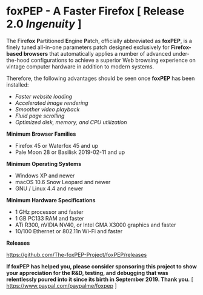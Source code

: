 # foxPEP - A Faster Firefox [ Release 2.0 *Ingenuity* ]

The Fire<b>fox</b> <b>P</b>artitioned <b>E</b>ngine <b>P</b>atch, officially abbreviated as <b>foxPEP</b>, is a finely tuned all-in-one parameters patch designed exclusively for <b>Firefox-based browsers</b> that automatically applies a number of advanced under-the-hood configurations to achieve a superior Web browsing experience on vintage computer hardware in addition to modern systems.

Therefore, the following advantages should be seen once <b>foxPEP</b> has been installed:

- *Faster website loading*
- *Accelerated image rendering*
- *Smoother video playback*
- *Fluid	page scrolling*
- *Optimized disk, memory, and CPU utilization*

<b>Minimum Browser Families</b>

- Firefox 45 or Waterfox 45 and up
- Pale Moon 28 or Basilisk 2019-02-11 and up

<b>Minimum Operating Systems</b>

- Windows XP and newer
- macOS 10.6 Snow Leopard and newer
- GNU / Linux 4.4 and newer

<b>Minimum Hardware Specifications</b>

- 1 GHz processor and faster
- 1 GB PC133 RAM and faster
- ATi R300, nVIDIA NV40, or Intel GMA X3000 graphics and faster
- 10/100 Ethernet or 802.11n Wi-Fi and faster

<b>Releases</b>

https://github.com/The-foxPEP-Project/foxPEP/releases

<b>If foxPEP has helped you, please consider sponsoring this project to show your appreciation for the R&D, testing, and debugging that was relentlessly poured into it since its birth in September 2019. Thank you.</b> [ https://www.paypal.com/paypalme/foxpep ]
